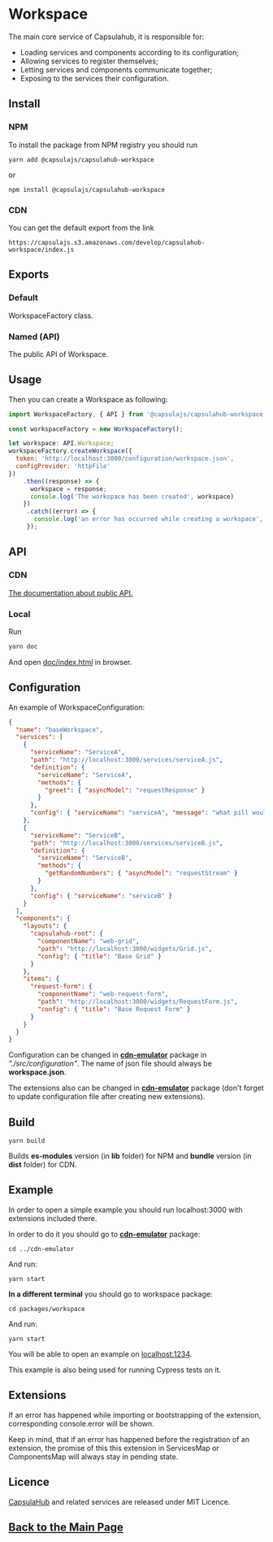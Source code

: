 # Workspace

The main core service of Capsulahub, it is responsible for:

-   Loading services and components according to its configuration;
-   Allowing services to register themselves;
-   Letting services and components communicate together;
-   Exposing to the services their configuration.

## Install

### NPM

To install the package from NPM registry you should run

    yarn add @capsulajs/capsulahub-workspace

or

    npm install @capsulajs/capsulahub-workspace

### CDN

You can get the default export from the link

    https://capsulajs.s3.amazonaws.com/develop/capsulahub-workspace/index.js

## Exports

### Default

WorkspaceFactory class.

### Named (API)

The public API of Workspace.

## Usage

Then you can create a Workspace as following:

```js
import WorkspaceFactory, { API } from '@capsulajs/capsulahub-workspace';

const workspaceFactory = new WorkspaceFactory();

let workspace: API.Workspace;
workspaceFactory.createWorkspace({ 
  token: 'http://localhost:3000/configuration/workspace.json',
  configProvider: 'httpFile'
})
    .then((response) => {
      workspace = response;
      console.log('The workspace has been created', workspace)
    })
     .catch((error) => {
       console.log('an error has occurred while creating a workspace', error)
     });
```

## API

### CDN

[The documentation about public API.](https://capsulajs.s3.amazonaws.com/develop/capsulahub-workspace/doc/index.html)

### Local

Run 

```bash
yarn doc
```

And open [doc/index.html](./doc/index.html) in browser.

## Configuration

An example of WorkspaceConfiguration:

```json
{
  "name": "baseWorkspace",
  "services": [
    {
      "serviceName": "ServiceA",
      "path": "http://localhost:3000/services/serviceA.js",
      "definition": {
        "serviceName": "ServiceA",
        "methods": {
          "greet": { "asyncModel": "requestResponse" }
        }
      },
      "config": { "serviceName": "serviceA", "message": "what pill would you choose: red or blue?" }
    },
    {
      "serviceName": "ServiceB",
      "path": "http://localhost:3000/services/serviceB.js",
      "definition": {
        "serviceName": "ServiceB",
        "methods": {
          "getRandomNumbers": { "asyncModel": "requestStream" }
        }
      },
      "config": { "serviceName": "serviceB" }
    }
  ],
  "components": {
    "layouts": {
      "capsulahub-root": {
        "componentName": "web-grid",
        "path": "http://localhost:3000/widgets/Grid.js",
        "config": { "title": "Base Grid" }
      }
    },
    "items": {
      "request-form": {
        "componentName": "web-request-form",
        "path": "http://localhost:3000/widgets/RequestForm.js",
        "config": { "title": "Base Request Form" }
      }
    }
  }
}
```

Configuration can be changed in **[cdn-emulator](../cdn-emulator)** package in _"./src/configuration"_. The name of json file should always be **workspace.json**.

The extensions also can be changed in **[cdn-emulator](../cdn-emulator)** package (don't forget to update configuration file after creating new extensions).

## Build

    yarn build

Builds **es-modules** version (in **lib** folder) for NPM and **bundle** version (in **dist** folder) for CDN.

## Example

In order to open a simple example you should run localhost:3000 with extensions included there.

In order to do it you should go to **[cdn-emulator](../cdn-emulator)** package:

    cd ../cdn-emulator

And run:

    yarn start

**In a different terminal** you should go to workspace package:

    cd packages/workspace

And run:

    yarn start

You will be able to open an example on [localhost:1234](http://localhost:1234/).

This example is also being used for running Cypress tests on it.

## Extensions

If an error has happened while importing or bootstrapping of the extension, corresponding console.error will be shown.

Keep in mind, that if an error has happened before the registration of an extension, the promise of this this extension in ServicesMap or ComponentsMap will always stay in pending state.

## Licence

[CapsulaHub](https://github.com/capsulajs/capsulahub) and related services are released under MIT Licence.

## [Back to the Main Page](../../README.md)
